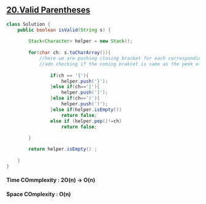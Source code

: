  ## [20.Valid Parentheses](https://leetcode.com/problems/valid-parentheses/)

```java
class Solution {
    public boolean isValid(String s) {
       
        Stack<Character> helper = new Stack();
        
        for(char ch: s.toCharArray()){
            //here we are pushing closing bracket for each corresponding braket
            //adn checking if the coming brakcet is same as the peek element 
            
                if(ch == '{'){
                    helper.push('}');
                }else if(ch=='['){
                    helper.push(']');
                }else if(ch=='('){
                    helper.push(')');
                }else if(helper.isEmpty())
                    return false;
                else if (helper.pop()!=ch) 
                    return false;
      
        }

        return helper.isEmpty() ;
 
    }
}
```

#### Time COmmplexity : 2O(n)  -> O(n)
#### Space COmplexity : O(n)
